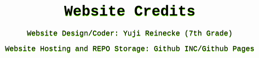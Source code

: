 <style>
    body {
        text-align:center;
        color:black;
        font-family:"Courier New", Courier, monospace;
        text-shadow:rgb(115, 255, 0) 0 2px; 
        font-size:x-large;
    }
</style>

<title>Credits</title>

# Website Credits

Website Design/Coder: Yuji Reinecke (7th Grade)

Website Hosting and REPO Storage: Github INC/Github Pages